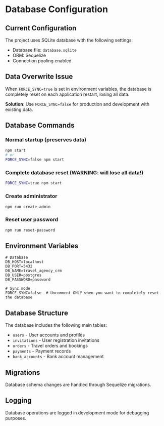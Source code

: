 # Database Configuration

## Current Configuration

The project uses SQLite database with the following settings:
- Database file: `database.sqlite`
- ORM: Sequelize
- Connection pooling enabled

## Data Overwrite Issue

When `FORCE_SYNC=true` is set in environment variables, the database is completely reset on each application restart, losing all data.

**Solution**: Use `FORCE_SYNC=false` for production and development with existing data.

## Database Commands

### Normal startup (preserves data)
```bash
npm start
# or
FORCE_SYNC=false npm start
```

### Complete database reset (WARNING: will lose all data!)
```bash
FORCE_SYNC=true npm start
```

### Create administrator
```bash
npm run create-admin
```

### Reset user password
```bash
npm run reset-password
```

## Environment Variables

```env
# Database
DB_HOST=localhost
DB_PORT=5432
DB_NAME=travel_agency_crm
DB_USER=postgres
DB_PASSWORD=password

# Sync mode
FORCE_SYNC=false  # Uncomment ONLY when you want to completely reset the database
```

## Database Structure

The database includes the following main tables:
- `users` - User accounts and profiles
- `invitations` - User registration invitations
- `orders` - Travel orders and bookings
- `payments` - Payment records
- `bank_accounts` - Bank account management

## Migrations

Database schema changes are handled through Sequelize migrations.

## Logging

Database operations are logged in development mode for debugging purposes. 